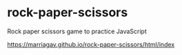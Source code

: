 # rock-paper-scissors
Rock paper scissors game to practice JavaScript

https://marriagav.github.io/rock-paper-scissors/html/index
